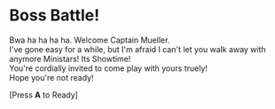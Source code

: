 # Boss Battle!

Bwa ha ha ha ha. Welcome Captain Mueller.    
I've gone easy for a while, but I'm afraid I can't let you walk away with anymore Ministars! Its Showtime!  
You're cordially invited to come play with yours truely!  
Hope you're not ready!  

[Press **A** to Ready]
